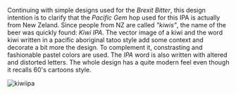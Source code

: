Continuing with simple designs used for the _Brexit Bitter_, this design intention is to clarify that the _Pacific Gem_ hop 
used for this IPA is actually from New Zeland. Since people from NZ are called _"kiwis"_, the name of the beer was quickly found:
_Kiwi IPA_. The vector image of a kiwi and the word kiwi written in a pacific aboriginal tatoo style add some context and decorate
a bit more the design. To complement it, constrasting and fashionable pastel colors are used. The _IPA_ word is also written with 
altered and distorted letters. The whole design has a quite modern feel even though it recalls 60's cartoons style.


![kiwiipa](https://user-images.githubusercontent.com/80269251/111002284-2ae35d80-8353-11eb-8d1b-2f8a651322d9.png)
